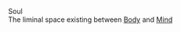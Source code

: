 Soul  
  The liminal space existing between [Body](https://github.com/Az-Net/Az-Net/blob/main/Definitions/Body.md) and [Mind](https://github.com/Az-Net/Az-Net/blob/main/Definitions/Mind.md)

